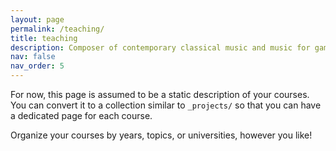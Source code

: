```yaml
---
layout: page
permalink: /teaching/
title: teaching
description: Composer of contemporary classical music and music for games/media
nav: false
nav_order: 5
---
```


For now, this page is assumed to be a static description of your courses. You can convert it to a collection similar to `_projects/` so that you can have a dedicated page for each course.

Organize your courses by years, topics, or universities, however you like!
